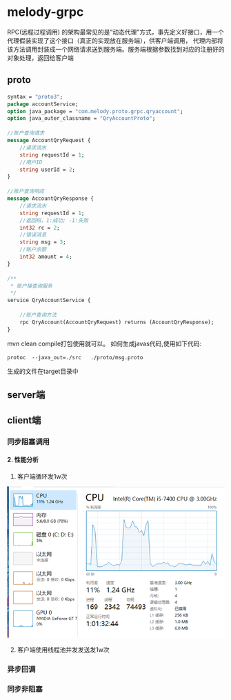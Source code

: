 # melody-grpc
RPC(远程过程调用) 的架构最常见的是“动态代理”方式，事先定义好接口，用一个代理假装实现了这个接口（真正的实现放在服务端），供客户端调用，
代理内部将该方法调用封装成一个网络请求送到服务端。服务端根据参数找到对应的注册好的对象处理，返回给客户端
## proto
```proto
syntax = "proto3";
package accountService;
option java_package = "com.melody.proto.grpc.qryaccount";
option java_outer_classname = "QryAccountProto";

//账户查询请求
message AccountQryRequest {
    //请求流水
    string requestId = 1;
    //用户ID
    string userId = 2;
}

//账户查询响应
message AccountQryResponse {
    //请求流水
    string requestId = 1;
    //返回码，1:成功; -1:失败
    int32 rc = 2;
    //错误消息
    string msg = 3;
    //账户余额
    int32 amount = 4;
}

/**
 * 账户操查询服务
 */
service QryAccountService {

    //账户查询方法
    rpc QryAccount(AccountQryRequest) returns (AccountQryResponse);
}
```
mvn clean compile打包使用就可以。
如何生成javas代码,使用如下代码:
```
protoc  --java_out=./src   ./proto/msg.proto
```
生成的文件在target目录中

## server端




## client端

### 同步阻塞调用

#### 2. 性能分析
1. 客户端循环发1w次

![](./jpg/grpc-metric.png)

2. 客户端使用线程池并发发送发1w次


### 异步回调

### 同步非阻塞

